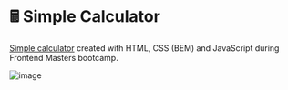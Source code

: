 # 🖩 Simple Calculator

[Simple calculator](https://lucianoayres.github.io/html-css-js-calculator/) created with HTML, CSS (BEM) and JavaScript during Frontend Masters bootcamp.

![image](https://user-images.githubusercontent.com/20209393/200161867-1dd545f2-922f-446e-95b5-ccc750344f00.png)
